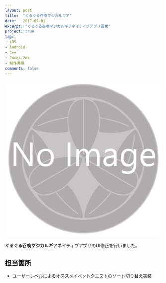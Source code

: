 ```yaml
---
layout: post
title:  "ぐるぐる召喚マジカルギア"
date:   2017-09-01
excerpt: "ぐるぐる召喚マジカルギアネイティブアプリ運営"
project: true
tag:
- iOS 
- Android
- C++
- Cocos-2dx
- 制作実績
comments: false
---
```


![ぐるぐる召喚マジカルギア](../assets/img/noimage.png)
<!-- <div class="center">
    <a href="http://senkin.gree-pf.net/" class="btn">Link</a>
</div> -->

<b>ぐるぐる召喚マジカルギア</b>ネイティブアプリのUI修正を行いました。

## 担当箇所
* ユーザーレベルによるオススメイベントクエストのソート切り替え実装
